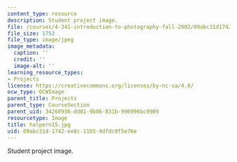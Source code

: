 ```yaml
---
content_type: resource
description: Student project image.
file: /courses/4-341-introduction-to-photography-fall-2002/09abc31d1742ee8c11b59dfdc0f5e76e_halpern15.jpg
file_size: 1752
file_type: image/jpeg
image_metadata:
  caption: ''
  credit: ''
  image-alt: ''
learning_resource_types:
- Projects
license: https://creativecommons.org/licenses/by-nc-sa/4.0/
ocw_type: OCWImage
parent_title: Projects
parent_type: CourseSection
parent_uid: 34260936-dd81-9b86-831b-996996bc9909
resourcetype: Image
title: halpern15.jpg
uid: 09abc31d-1742-ee8c-11b5-9dfdc0f5e76e
---
```

Student project image.